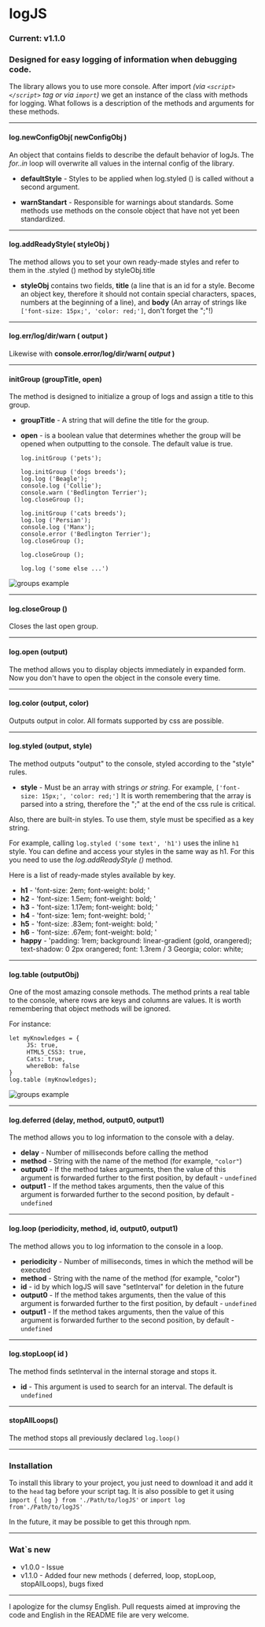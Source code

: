 # logJS
### Current: v1.1.0
### Designed for easy logging of information when debugging code.

The library allows you to use more console.
After import *(via `<script> </script>` tag or via `import`)* we get an instance of the class with methods for logging.
What follows is a description of the methods and arguments for these methods.

---
#### log.newConfigObj( newConfigObj )
An object that contains fields to describe the default behavior of logJs.
     The *for..in* loop will overwrite all values in the internal config of the library.
 - **defaultStyle** - Styles to be applied when log.styled () is called without a second argument.
     
 - **warnStandart** - Responsible for warnings about standards.
 Some methods use methods on the console object that have not yet been standardized.  
 ---

#### log.addReadyStyle( styleObj )
The method allows you to set your own ready-made styles and refer to them in the .styled () method by styleObj.title
- **styleObj** contains two fields, **title** (a line that is an id for a style. Become an object key, therefore it should not contain special characters, spaces, numbers at the beginning of a line),
     and **body** (An array of strings like `['font-size: 15px;', 'color: red;']`, don't forget the ";"!)
---
#### log.err/log/dir/warn ( output ) 
Likewise with **console.error/log/dir/warn( *output* )**

---
#### initGroup (groupTitle, open)
The method is designed to initialize a group of logs and assign a title to this group.

- **groupTitle** - A string that will define the title for the group.
- **open** - is a boolean value that determines whether the group will be opened when outputting to the console. The default value is true.

    ```
    log.initGroup ('pets');

    log.initGroup ('dogs breeds');
    log.log ('Beagle');
    console.log ('Collie');
    console.warn ('Bedlington Terrier');
    log.closeGroup ();
    
    log.initGroup ('cats breeds');
    log.log ('Persian');
    console.log ('Manx');
    console.error ('Bedlington Terrier');
    log.closeGroup ();

    log.closeGroup ();

    log.log ('some else ...')
    ```
![groups example](https://github.com/Aleksandr-JS-Developer/imgs/blob/main/logJS_Groups.png)

---
#### log.closeGroup ()
Closes the last open group.

---
#### log.open (output)
The method allows you to display objects immediately in expanded form. Now you don't have to open the object in the console every time.

---
#### log.color (output, color)
Outputs output in color. All formats supported by css are possible.

---
#### log.styled (output, style)
The method outputs "output" to the console, styled according to the "style" rules.
- **style** - Must be an array with strings *or string*. For example, `['font-size: 15px;', 'color: red;']`
It is worth remembering that the array is parsed into a string, therefore the ";" at the end of the css rule is critical.

Also, there are built-in styles.
To use them, style must be specified as a key string.

For example, calling `log.styled ('some text', 'h1')` uses the inline `h1` style. You can define and access your styles in the same way as h1.
For this you need to use the *log.addReadyStyle ()* method.

Here is a list of ready-made styles available by key.
- **h1** - 'font-size: 2em; font-weight: bold; '
- **h2** - 'font-size: 1.5em; font-weight: bold; '
- **h3** - 'font-size: 1.17em; font-weight: bold; '
- **h4** - 'font-size: 1em; font-weight: bold; '
- **h5** - 'font-size: .83em; font-weight: bold; '
- **h6** - 'font-size: .67em; font-weight: bold; '
- **happy** - 
'padding: 1rem;
   background: linear-gradient (gold, orangered);
   text-shadow: 0 2px orangered;
   font: 1.3rem / 3 Georgia;
   color: white;

---
#### log.table (outputObj)
One of the most amazing console methods.
The method prints a real table to the console, where rows are keys and columns are values.
It is worth remembering that object methods will be ignored.

For instance:
```
let myKnowledges = {
     JS: true,
     HTML5_CSS3: true,
     Cats: true,
     whereBob: false
}
log.table (myKnowledges);
```

![groups example](https://github.com/Aleksandr-JS-Developer/imgs/blob/main/logJS_table.png)

---
#### log.deferred (delay, method, output0, output1)
The method allows you to log information to the console with a delay.
- **delay** - Number of milliseconds before calling the method
- **method** - String with the name of the method (for example, `"color"`)
- **output0** - If the method takes arguments, then the value of this argument is forwarded further to the first position, by default - `undefined`
- **output1** - If the method takes arguments, then the value of this argument is forwarded further to the second position, by default - `undefined`

---
#### log.loop (periodicity, method, id, output0, output1)
The method allows you to log information to the console in a loop.

- **periodicity** - Number of milliseconds, times in which the method will be executed
- **method** - String with the name of the method (for example, "color")
- **id** - id by which logJS will save "setInterval" for deletion in the future
- **output0** - If the method takes arguments, then the value of this argument is forwarded further to the first position, by default - `undefined`
- **output1** - If the method takes arguments, then the value of this argument is forwarded further to the second position, by default - `undefined`

---
#### log.stopLoop( id )
The method finds setInterval in the internal storage and stops it.

- **id** - This argument is used to search for an interval. The default is `undefined`
---
#### stopAllLoops()
The method stops all previously declared `log.loop()`

---

### Installation

To install this library to your project, you just need to download it and add it to the `head` tag before your script tag.
It is also possible to get it using `import { log } from './Path/to/logJS'`
or `import log from'./Path/to/logJS'`

In the future, it may be possible to get this through npm.

---
### Wat`s new
- v1.0.0 - Issue
- v1.1.0 - Added four new methods ( deferred, loop, stopLoop, stopAllLoops), bugs fixed

---
I apologize for the clumsy English. Pull requests aimed at improving the code and English in the README file are very welcome.
